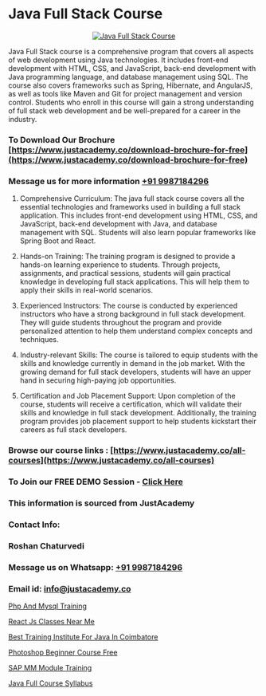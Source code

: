 # Java Full Stack Course

<p align="center">
  <a href="https://justacademy.co/course-detail/core-java-training">
    <img src="https://justacademy.co/storage2/course_image/1677245426_course_image.webp" alt="Java Full Stack Course">
  </a>
</p>


Java Full Stack course is a comprehensive program that covers all aspects of web development using Java technologies. It includes front-end development with HTML, CSS, and JavaScript, back-end development with Java programming language, and database management using SQL. The course also covers frameworks such as Spring, Hibernate, and AngularJS, as well as tools like Maven and Git for project management and version control. Students who enroll in this course will gain a strong understanding of full stack web development and be well-prepared for a career in the industry. 
### To Download Our Brochure [https://www.justacademy.co/download-brochure-for-free](https://www.justacademy.co/download-brochure-for-free)
### Message us for more information [+91 9987184296](https://api.whatsapp.com/send?phone=919987184296)
1) Comprehensive Curriculum: The java full stack course covers all the essential technologies and frameworks used in building a full stack application. This includes front-end development using HTML, CSS, and JavaScript, back-end development with Java, and database management with SQL. Students will also learn popular frameworks like Spring Boot and React.

2) Hands-on Training: The training program is designed to provide a hands-on learning experience to students. Through projects, assignments, and practical sessions, students will gain practical knowledge in developing full stack applications. This will help them to apply their skills in real-world scenarios.

3) Experienced Instructors: The course is conducted by experienced instructors who have a strong background in full stack development. They will guide students throughout the program and provide personalized attention to help them understand complex concepts and techniques.

4) Industry-relevant Skills: The course is tailored to equip students with the skills and knowledge currently in demand in the job market. With the growing demand for full stack developers, students will have an upper hand in securing high-paying job opportunities.

5) Certification and Job Placement Support: Upon completion of the course, students will receive a certification, which will validate their skills and knowledge in full stack development. Additionally, the training program provides job placement support to help students kickstart their careers as full stack developers.

### Browse our course links : [https://www.justacademy.co/all-courses](https://www.justacademy.co/all-courses) 
### To Join our FREE DEMO Session - [Click Here](https://www.justacademy.co/register-for-course-demo)


### This information is sourced from JustAcademy
### Contact Info:
### Roshan Chaturvedi
### Message us on Whatsapp: [+91 9987184296](https://api.whatsapp.com/send?phone=919987184296)
### Email id: [info@justacademy.co](mailto:info@justacademy.co)
                
[Php And Mysql Training](https://www.linkedin.com/pulse/php-mysql-training-software-training-mountain-view-z9xff?trackingId=%2FnDURW1pTHhBy2%2Bswxq80Q%3D%3D&lipi=urn%3Ali%3Apage%3Ad_flagship3_company_admin%3BLLr0XlPoQRKsrZpjwzzNmQ%3D%3D)

[React Js Classes Near Me](https://www.linkedin.com/pulse/react-js-classes-near-me-justacademy-mumbai-bpcvc?trackingId=vsGJWg1evDsF4LW%2B%2FxuXCg%3D%3D&lipi=urn%3Ali%3Apage%3Ad_flagship3_showcase_admin%3BEsFdB2XdSWavw7Lqed%2FH2g%3D%3D)

[Best Training Institute For Java In Coimbatore](https://medium.com/@abhidnya.1068/best-training-institute-for-java-in-coimbatore-b99be155e516)

[Photoshop Beginner Course Free](https://medium.com/@surajvaishnav5015/photoshop-beginner-course-free-1da2aa84ccb1)

[SAP MM Module Training](https://justacademyin.github.io/Articles/SAP-MM-Module-Training)

[Java Full Course Syllabus](https://justacademyin.github.io/justacademy/java-full-course-syllabus)


